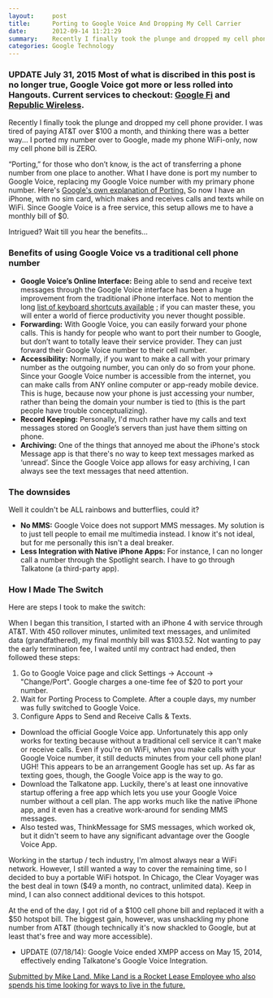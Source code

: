 ```yaml
---
layout:     post
title:      Porting to Google Voice And Dropping My Cell Carrier
date:       2012-09-14 11:21:29
summary:    Recently I finally took the plunge and dropped my cell phone provider. I
categories: Google Technology
---
```


### UPDATE July 31, 2015 Most of what is discribed in this post is no longer true, Google Voice got more or less rolled into Hangouts. Current services to checkout: [Google Fi](https://fi.google.com/signup) and [Republic Wireless](https://republicwireless.com/).

Recently I finally took the plunge and dropped my cell phone provider. I was tired of paying AT&T over $100 a month, and thinking there was a better way... I ported my number over to Google, made my phone WiFi-only, now my cell phone bill is ZERO.

“Porting,” for those who don’t know, is the act of transferring a phone number from one place to another. What I have done is port my number to Google Voice, replacing my Google Voice number with my primary phone number. Here's [Google's own explanation of Porting.](https://support.google.com/voice/answer/1065667?hl=en)
So now I have an iPhone, with no sim card, which makes and receives calls and texts while on WiFi. Since Google Voice is a free service, this setup allows me to have a monthly bill of $0.

Intrigued? Wait till you hear the benefits...

### Benefits of using Google Voice vs a traditional cell phone number

  * __Google Voice’s Online Interface:__ Being able to send and receive text messages through the Google Voice interface has been a huge improvement from the traditional iPhone interface. Not to mention the long 
[list of keyboard shortcuts available](https://support.google.com/voice/answer/117493?hl=en)
; if you can master these, you will enter a world of fierce productivity you never thought possible.
  * __Forwarding:__ With Google Voice, you can easily forward your phone calls. This is handy for people who want to port their number to Google, but don’t want to totally leave their service provider. They can just forward their Google Voice number to their cell number.
  * __Accessibility:__ Normally, if you want to make a call with your primary number as the outgoing number, you can only do so from your phone. Since your Google Voice number is accessible from the internet, you can make calls from ANY online computer or app-ready mobile device. This is huge, because now your phone is just accessing your number, rather than being the domain your number is tied to (this is the part people have trouble conceptualizing).
  * __Record Keeping:__ Personally, I'd much rather have my calls and text messages stored on Google’s servers than just have them sitting on phone.
  * __Archiving:__ One of the things that annoyed me about the iPhone's stock Message app is that there's no way to keep text messages marked as ‘unread’. Since the Google Voice app allows for easy archiving, I can always see the text messages that need attention.

### The downsides

Well it couldn't be ALL rainbows and butterflies, could it?

  * __No MMS:__ Google Voice does not support MMS messages. My solution is to just tell people to email me multimedia instead. I know it's not ideal, but for me personally this isn't a deal breaker.
  * __Less Integration with Native iPhone Apps:__ For instance, I can no longer call a number through the Spotlight search. I have to go through Talkatone (a third-party app).

### How I Made The Switch

Here are steps I took to make the switch:

When I began this transition, I started with an iPhone 4 with service through AT&T. With 450 rollover minutes, unlimited text messages, and unlimited data (grandfathered), my final monthly bill was $103.52. Not wanting to pay the early termination fee, I waited until my contract had ended, then followed these steps:

  1. Go to Google Voice page and click Settings -> Account -> "Change/Port". Google charges a one-time fee of $20 to port your number.
  2. Wait for Porting Process to Complete. After a couple days, my number was fully switched to Google Voice.
  3. Configure Apps to Send and Receive Calls & Texts.
  * Download the official Google Voice app. Unfortunately this app only works for texting because without a traditional cell service it can't make or receive calls. Even if you're on WiFi, when you make calls with your Google Voice number, it still deducts minutes from your cell phone plan! UGH! This appears to be an arrangement Google has set up. As far as texting goes, though, the Google Voice app is the way to go.
  * Download the Talkatone app. Luckily, there's at least one innovative startup offering a free app which lets you use your Google Voice number without a cell plan. The app works much like the native iPhone app, and it even has a creative work-around for sending MMS messages.
  * Also tested was, ThinkMessage for SMS messages, which worked ok, but it didn't seem to have any significant advantage over the Google Voice App.

Working in the startup / tech industry, I'm almost always near a WiFi network. However, I still wanted a way to cover the remaining time, so I decided to buy a portable WiFi hotspot. In Chicago, the Clear Voyager was the best deal in town ($49 a month, no contract, unlimited data). Keep in mind, I can also connect additional devices to this hotspot.

At the end of the day, I got rid of a $100 cell phone bill and replaced it with a $50 hotspot bill. The biggest gain, however, was unshackling my phone number from AT&T (though technically it's now shackled to Google, but at least that's free and way more accessible).

  * UPDATE (07/18/14): Google Voice ended XMPP access on May 15, 2014, effectively ending Talkatone's Google Voice Integration.

<ins>Submitted by Mike Land. Mike Land is a Rocket Lease Employee who also spends his time looking for ways to live in the future.</ins>
